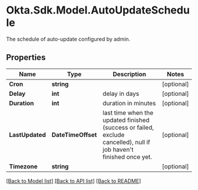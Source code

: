 # Okta.Sdk.Model.AutoUpdateSchedule
The schedule of auto-update configured by admin.

## Properties

Name | Type | Description | Notes
------------ | ------------- | ------------- | -------------
**Cron** | **string** |  | [optional] 
**Delay** | **int** | delay in days | [optional] 
**Duration** | **int** | duration in minutes | [optional] 
**LastUpdated** | **DateTimeOffset** | last time when the updated finished (success or failed, exclude cancelled), null if job haven&#39;t finished once yet. | [optional] 
**Timezone** | **string** |  | [optional] 

[[Back to Model list]](../README.md#documentation-for-models) [[Back to API list]](../README.md#documentation-for-api-endpoints) [[Back to README]](../README.md)

